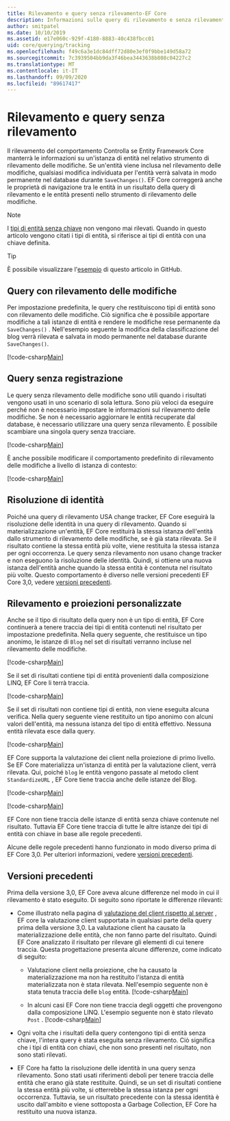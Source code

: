 ```yaml
---
title: Rilevamento e query senza rilevamento-EF Core
description: Informazioni sulle query di rilevamento e senza rilevamento in Entity Framework Core
author: smitpatel
ms.date: 10/10/2019
ms.assetid: e17e060c-929f-4180-8883-40c438fbcc01
uid: core/querying/tracking
ms.openlocfilehash: f49c6a3e1dc84dff72d80e3ef0f9bbe149d58a72
ms.sourcegitcommit: 7c3939504bb9da3f46bea3443638b808c04227c2
ms.translationtype: MT
ms.contentlocale: it-IT
ms.lasthandoff: 09/09/2020
ms.locfileid: "89617417"
---
```

# <a name="tracking-vs-no-tracking-queries"></a>Rilevamento e query senza rilevamento

Il rilevamento del comportamento Controlla se Entity Framework Core manterrà le informazioni su un'istanza di entità nel relativo strumento di rilevamento delle modifiche. Se un'entità viene inclusa nel rilevamento delle modifiche, qualsiasi modifica individuata per l'entità verrà salvata in modo permanente nel database durante `SaveChanges()`. EF Core correggerà anche le proprietà di navigazione tra le entità in un risultato della query di rilevamento e le entità presenti nello strumento di rilevamento delle modifiche.

> [!NOTE]
> I [tipi di entità senza chiave](xref:core/modeling/keyless-entity-types) non vengono mai rilevati. Quando in questo articolo vengono citati i tipi di entità, si riferisce ai tipi di entità con una chiave definita.

> [!TIP]  
> È possibile visualizzare l'[esempio](https://github.com/dotnet/EntityFramework.Docs/tree/master/samples/core/Querying) di questo articolo in GitHub.

## <a name="tracking-queries"></a>Query con rilevamento delle modifiche

Per impostazione predefinita, le query che restituiscono tipi di entità sono con rilevamento delle modifiche. Ciò significa che è possibile apportare modifiche a tali istanze di entità e rendere le modifiche rese permanente da `SaveChanges()` . Nell'esempio seguente la modifica della classificazione del blog verrà rilevata e salvata in modo permanente nel database durante `SaveChanges()`.

[!code-csharp[Main](../../../samples/core/Querying/Tracking/Sample.cs#Tracking)]

## <a name="no-tracking-queries"></a>Query senza registrazione

Le query senza rilevamento delle modifiche sono utili quando i risultati vengono usati in uno scenario di sola lettura. Sono più veloci da eseguire perché non è necessario impostare le informazioni sul rilevamento delle modifiche. Se non è necessario aggiornare le entità recuperate dal database, è necessario utilizzare una query senza rilevamento. È possibile scambiare una singola query senza tracciare.

[!code-csharp[Main](../../../samples/core/Querying/Tracking/Sample.cs#NoTracking)]

È anche possibile modificare il comportamento predefinito di rilevamento delle modifiche a livello di istanza di contesto:

[!code-csharp[Main](../../../samples/core/Querying/Tracking/Sample.cs#ContextDefaultTrackingBehavior)]

## <a name="identity-resolution"></a>Risoluzione di identità

Poiché una query di rilevamento USA change tracker, EF Core eseguirà la risoluzione delle identità in una query di rilevamento. Quando si materializzazione un'entità, EF Core restituirà la stessa istanza dell'entità dallo strumento di rilevamento delle modifiche, se è già stata rilevata. Se il risultato contiene la stessa entità più volte, viene restituita la stessa istanza per ogni occorrenza. Le query senza rilevamento non usano change tracker e non eseguono la risoluzione delle identità. Quindi, si ottiene una nuova istanza dell'entità anche quando la stessa entità è contenuta nel risultato più volte. Questo comportamento è diverso nelle versioni precedenti EF Core 3,0, vedere [versioni precedenti](#previous-versions).

## <a name="tracking-and-custom-projections"></a>Rilevamento e proiezioni personalizzate

Anche se il tipo di risultato della query non è un tipo di entità, EF Core continuerà a tenere traccia dei tipi di entità contenuti nel risultato per impostazione predefinita. Nella query seguente, che restituisce un tipo anonimo, le istanze di `Blog` nel set di risultati verranno incluse nel rilevamento delle modifiche.

[!code-csharp[Main](../../../samples/core/Querying/Tracking/Sample.cs#CustomProjection1)]

Se il set di risultati contiene tipi di entità provenienti dalla composizione LINQ, EF Core li terrà traccia.

[!code-csharp[Main](../../../samples/core/Querying/Tracking/Sample.cs#CustomProjection2)]

Se il set di risultati non contiene tipi di entità, non viene eseguita alcuna verifica. Nella query seguente viene restituito un tipo anonimo con alcuni valori dell'entità, ma nessuna istanza del tipo di entità effettivo. Nessuna entità rilevata esce dalla query.

[!code-csharp[Main](../../../samples/core/Querying/Tracking/Sample.cs#CustomProjection3)]

 EF Core supporta la valutazione dei client nella proiezione di primo livello. Se EF Core materializza un'istanza di entità per la valutazione client, verrà rilevata. Qui, poiché `blog` le entità vengono passate al metodo client `StandardizeURL` , EF Core tiene traccia anche delle istanze del Blog.

[!code-csharp[Main](../../../samples/core/Querying/Tracking/Sample.cs#ClientProjection)]

[!code-csharp[Main](../../../samples/core/Querying/Tracking/Sample.cs#ClientMethod)]

EF Core non tiene traccia delle istanze di entità senza chiave contenute nel risultato. Tuttavia EF Core tiene traccia di tutte le altre istanze dei tipi di entità con chiave in base alle regole precedenti.

Alcune delle regole precedenti hanno funzionato in modo diverso prima di EF Core 3,0. Per ulteriori informazioni, vedere [versioni precedenti](#previous-versions).

## <a name="previous-versions"></a>Versioni precedenti

Prima della versione 3,0, EF Core aveva alcune differenze nel modo in cui il rilevamento è stato eseguito. Di seguito sono riportate le differenze rilevanti:

- Come illustrato nella pagina di [valutazione del client rispetto al server](xref:core/querying/client-eval) , EF core la valutazione client supportata in qualsiasi parte della query prima della versione 3,0. La valutazione client ha causato la materializzazione delle entità, che non fanno parte del risultato. Quindi EF Core analizzato il risultato per rilevare gli elementi di cui tenere traccia. Questa progettazione presenta alcune differenze, come indicato di seguito:
  - Valutazione client nella proiezione, che ha causato la materializzazione ma non ha restituito l'istanza di entità materializzata non è stata rilevata. Nell'esempio seguente non è stata tenuta traccia delle `blog` entità.
    [!code-csharp[Main](../../../samples/core/Querying/Tracking/Sample.cs#ClientProjection)]

  - In alcuni casi EF Core non tiene traccia degli oggetti che provengono dalla composizione LINQ. L'esempio seguente non è stato rilevato `Post` .
    [!code-csharp[Main](../../../samples/core/Querying/Tracking/Sample.cs#CustomProjection2)]

- Ogni volta che i risultati della query contengono tipi di entità senza chiave, l'intera query è stata eseguita senza rilevamento. Ciò significa che i tipi di entità con chiavi, che non sono presenti nel risultato, non sono stati rilevati.
- EF Core ha fatto la risoluzione delle identità in una query senza rilevamento. Sono stati usati riferimenti deboli per tenere traccia delle entità che erano già state restituite. Quindi, se un set di risultati contiene la stessa entità più volte, si otterrebbe la stessa istanza per ogni occorrenza. Tuttavia, se un risultato precedente con la stessa identità è uscito dall'ambito e viene sottoposta a Garbage Collection, EF Core ha restituito una nuova istanza.
